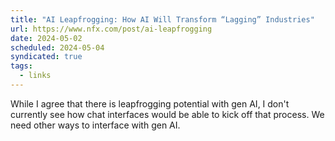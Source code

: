 ```yaml
---
title: "AI Leapfrogging: How AI Will Transform “Lagging” Industries"
url: https://www.nfx.com/post/ai-leapfrogging
date: 2024-05-02
scheduled: 2024-05-04
syndicated: true
tags:
  - links
---
```


While I agree that there is leapfrogging potential with gen AI, I don't currently see how chat interfaces would be able to kick off that process. We need other ways to interface with gen AI.
